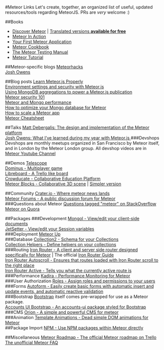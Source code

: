 #Meteor Links
Let's create, together, an organized list of useful, updated resources/tools regarding MeteorJS. PRs are *very* welcome :)

##Books
- [Discover Meteor](https://www.discovermeteor.com/) | [Translated versions **available for free**](http://www.discovermeteor.com/translations)
- [Meteor In Action](http://www.manning.com/hochhaus/)
- [Your First Meteor Application](http://meteortips.com/)
- [Meteor Cookbook](http://meteorgitbook.harp.io/)
- [The Meteor Testing Manual](http://www.meteortesting.com/)
- [Meteor Tutorial](http://www.meteor-tutorial.org/)

##Meteor-specific blogs
[Meteorhacks](https://meteorhacks.com/)  
[Josh Owens](http://joshowens.me/)

##Blog posts
[Learn Meteor.js Properly](http://javascriptissexy.com/learn-meteor-js-properly/)  
[Environment settings and security with Meteor.js](http://joshowens.me/environment-settings-and-security-with-meteor-js/)  
[Using MongoDB aggregations to power a Meteor.js publication](http://joshowens.me/using-mongodb-aggregations-to-power-a-meteor-js-publication/)  
[Meteor security 101](http://joshowens.me/meteor-security-101/)  
[Meteor and Mongo performance](http://joshowens.me/meteor-and-mongo-performance/)  
[How to optimize your Mongo database for Meteor](http://joshowens.me/how-to-optimize-your-mongo-database-for-meteor-js/)  
[How to scale a Meteor app](http://joshowens.me/how-to-scale-a-meteor-js-app/)  
[Meteor Cheatsheet](http://www.webtempest.com/meteor-js-cheatsheet)  

##Talks
[Matt Debergalis: The design and implementation of the Meteor platform](https://www.youtube.com/watch?v=tqLbodVH3dw)  
[Josh Owens: What I’ve learned during my year with Meteor.js
](https://www.youtube.com/watch?v=JOpPG6kiud4)
###Devshops
Devshops are monthly meetups organized in San Francisco by Meteor itself, and in London by the Meteor London group.
All devshop videos are in [Meteor Youtube Channel](https://www.youtube.com/channel/UC3fBiJrFFMhKlsWM46AsAYw)

##Demos
[Telescope](https://github.com/TelescopeJS/Telescope)  
[Dominus - Multiplayer game](https://github.com/dan335/dominus)  
[Libreboard - A Trello like board](https://github.com/libreboard/libreboard)  
[Crowducate - Collaborative Education Platform](https://github.com/Crowducate/crowducate-next)  
[Meteor Blocks - Collaborative 3D scene](https://github.com/stubailo/meteor-blocks) | [Simpler version](https://github.com/p4bloch/x3dom-meteor)  

##Community
[Crater.io - Where meteor news lands](https://crater.io/)  
[Meteor Forums - A public discussion forum for Meteor](https://forums.meteor.com/)  
###Questions about Meteor
[Questions tagged "meteor" on StackOverflow](https://stackoverflow.com/questions/tagged/meteor)  
[Meteor on Quora](https://www.quora.com/Meteor-Javascript-platform)  

##Packages
###Development
[Mongol - View/edit your client-side documents](https://github.com/msavin/Mongol)  
[JetSetter - View/edit your Session variables](https://github.com/msavin/JetSetter)  
###Deployment
[Meteor Up](https://github.com/arunoda/meteor-up)  
###Database
[Collection2 - Schema for your Collections](https://github.com/aldeed/meteor-collection2/)  
[Collection Helpers - Define helpers on your collections](https://github.com/dburles/meteor-collection-helpers)  
###Routing
[Iron Router -  A client and server side router designed specifically for Meteor](https://github.com/iron-meteor/iron-router) | The official [Iron Router Guide](https://github.com/iron-meteor/iron-router/blob/devel/Guide.md)  
[Iron Router Autoscroll - Ensures that routes loaded with Iron Router scroll to the right place](https://github.com/okgrow/iron-router-autoscroll/)  
[Iron Router Active - Tells you what the currently active route is](https://github.com/zimme/meteor-iron-router-active/)  
###Performance
[Kadira - Performance Monitoring for Meteor](https://github.com/meteorhacks/kadira/)  
###User Authorization
[Roles - Assign roles and permissions to your users](https://github.com/alanning/meteor-roles)  
###Forms
[Autoform - Easily create basic forms with automatic insert and update events, and automatic reactive validation](https://github.com/aldeed/meteor-autoform/)  
###Bootstrap
[Bootstrap](https://github.com/twbs/bootstrap/) itself comes pre-wrapped for use as a Meteor package.  
[Accounts UI Bootstrap - An accounts-ui package styled for Bootstrap](https://github.com/ianmartorell/meteor-accounts-ui-bootstrap-3/)  
###CMS
[Orion - A simple and powerful CMS for meteor](https://github.com/orionjs/orion)  
###Animation
[Template Animations - Dead simple DOM animations for Meteor](https://github.com/gwendall/meteor-template-animations)  
##Package Import
[NPM - Use NPM packages within Meteor directly](https://github.com/meteorhacks/npm/)  


##Miscellaneous
[Meteor Roadmap - The official Meteor roadmap on Trello](https://trello.com/b/hjBDflxp/meteor-roadmap)  
[The unofficial Meteor FAQ](https://github.com/oortcloud/unofficial-meteor-faq)  
